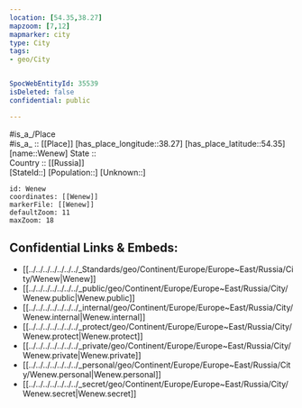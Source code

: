 ```yaml
---
location: [54.35,38.27] 
mapzoom: [7,12] 
mapmarker: city 
type: City
tags:
- geo/City


SpocWebEntityId: 35539
isDeleted: false
confidential: public

---
```

#is_a_/Place  
#is_a_ :: [[Place]] 
[has_place_longitude::38.27] 
[has_place_latitude::54.35] 
[name::Wenew] 
State ::  
Country :: [[Russia]]  
[StateId::] 
[Population::] 
[Unknown::] 


```leaflet
id: Wenew
coordinates: [[Wenew]] 
markerFile: [[Wenew]] 
defaultZoom: 11 
maxZoom: 18
```


## Confidential Links & Embeds: 
- [[../../../../../../../_Standards/geo/Continent/Europe/Europe~East/Russia/City/Wenew|Wenew]] 
- [[../../../../../../../_public/geo/Continent/Europe/Europe~East/Russia/City/Wenew.public|Wenew.public]] 
- [[../../../../../../../_internal/geo/Continent/Europe/Europe~East/Russia/City/Wenew.internal|Wenew.internal]] 
- [[../../../../../../../_protect/geo/Continent/Europe/Europe~East/Russia/City/Wenew.protect|Wenew.protect]] 
- [[../../../../../../../_private/geo/Continent/Europe/Europe~East/Russia/City/Wenew.private|Wenew.private]] 
- [[../../../../../../../_personal/geo/Continent/Europe/Europe~East/Russia/City/Wenew.personal|Wenew.personal]] 
- [[../../../../../../../_secret/geo/Continent/Europe/Europe~East/Russia/City/Wenew.secret|Wenew.secret]] 
